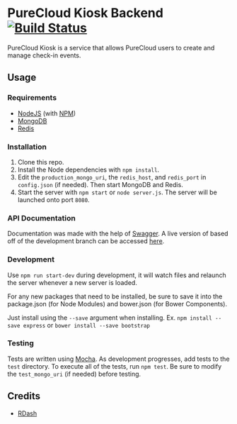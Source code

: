 # PureCloud Kiosk Backend [![Build Status](https://travis-ci.org/purecloud-kiosk/purecloud-kiosk-backend.svg?branch=master)](https://travis-ci.org/purecloud-kiosk/purecloud-kiosk-backend)

PureCloud Kiosk is a service that allows PureCloud users to create and manage check-in events.

## Usage
### Requirements
* [NodeJS](http://nodejs.org/) (with [NPM](https://www.npmjs.org/))
* [MongoDB](http://mongodb.org)
* [Redis](http://redis.io)

### Installation
1. Clone this repo.
2. Install the Node dependencies with `npm install`.
3. Edit the `production_mongo_uri`, the `redis_host`, and `redis_port` in `config.json` (if needed). Then start MongoDB and Redis.
4. Start the server with `npm start` or `node server.js`. The server will be launched onto port `8080`.

### API Documentation
Documentation was made with the help of [Swagger](http://swagger.io). A live version of based off of the development branch can be accessed [here](http://charlie-duong.com:8000/api-docs).

### Development
Use `npm run start-dev` during development, it will watch files and relaunch the server whenever a new server is loaded.

For any new packages that need to be installed, be sure to save it into the package.json (for Node Modules)
and bower.json (for Bower Components).

Just install using the `--save` argument when installing. Ex. `npm install --save express` or `bower install --save bootstrap`

### Testing
Tests are written using [Mocha](http://mochajs.org). As development progresses, add tests to the `test` directory. To execute all of the tests, run `npm test`. Be sure to modify the `test_mongo_uri` (if needed) before testing.

## Credits
* [RDash](https://github.com/rdash/rdash-ui)
